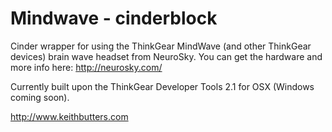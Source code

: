 Mindwave - cinderblock
====================

Cinder wrapper for using the ThinkGear MindWave (and other ThinkGear devices) brain wave headset from NeuroSky.
You can get the hardware and more info here: http://neurosky.com/

Currently built upon the ThinkGear Developer Tools 2.1 for OSX (Windows coming soon).

http://www.keithbutters.com
